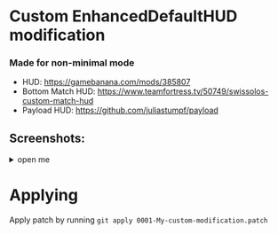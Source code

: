 # Custom EnhancedDefaultHUD modification
### Made for non-minimal mode

* HUD: https://gamebanana.com/mods/385807
* Bottom Match HUD: https://www.teamfortress.tv/50749/swissolos-custom-match-hud
* Payload HUD: https://github.com/juliastumpf/payload

## Screenshots:
<details><summary>open me</summary>

![Unobstructive healing target overlay + HUD itself](https://user-images.githubusercontent.com/47220198/236429471-0ec7e0dd-1b8d-478d-96b1-53ae592767bd.jpg)
![Unobstructive taunt menu](https://user-images.githubusercontent.com/47220198/236429679-f810405b-9b20-40ef-97c8-b40a9c761b03.jpg)
![Centered demoman charge + stickybomb launcher charge](https://user-images.githubusercontent.com/47220198/236429700-7d6d1729-375d-4937-982e-7b43771bb689.jpg)
</details>

# Applying

Apply patch by running `git apply 0001-My-custom-modification.patch`
